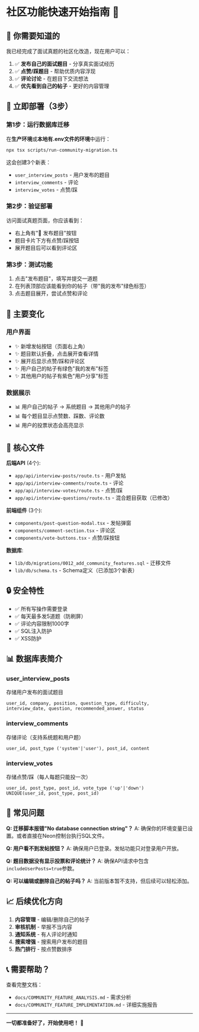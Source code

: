 # 社区功能快速开始指南 🚀

## 📌 你需要知道的

我已经完成了面试真题的社区化改造，现在用户可以：

1. ✅ **发布自己的面试题目** - 分享真实面试经历
2. ✅ **点赞/踩题目** - 帮助优质内容浮现
3. ✅ **评论讨论** - 在题目下交流想法
4. ✅ **优先看到自己的帖子** - 更好的内容管理

## 🚀 立即部署（3步）

### 第1步：运行数据库迁移

在**生产环境**或**本地有.env文件的环境**中运行：

```bash
npx tsx scripts/run-community-migration.ts
```

这会创建3个新表：
- `user_interview_posts` - 用户发布的题目
- `interview_comments` - 评论
- `interview_votes` - 点赞/踩

### 第2步：验证部署

访问面试真题页面，你应该看到：
- 右上角有"📝 发布题目"按钮
- 题目卡片下方有点赞/踩按钮
- 展开题目后可以看到评论区

### 第3步：测试功能

1. 点击"发布题目"，填写并提交一道题
2. 在列表顶部应该能看到你的帖子（带"我的发布"绿色标签）
3. 点击题目展开，尝试点赞和评论

## 🎨 主要变化

### 用户界面
- ✨ 新增发帖按钮（页面右上角）
- ✨ 题目默认折叠，点击展开查看详情
- ✨ 展开后显示点赞/踩和评论区
- ✨ 用户自己的帖子有绿色"我的发布"标签
- ✨ 其他用户的帖子有紫色"用户分享"标签

### 数据展示
- 📊 用户自己的帖子 → 系统题目 → 其他用户的帖子
- 📊 每个题目显示点赞数、踩数、评论数
- 📊 用户的投票状态会高亮显示

## 📂 核心文件

**后端API** (4个):
- `app/api/interview-posts/route.ts` - 用户发帖
- `app/api/interview-comments/route.ts` - 评论
- `app/api/interview-votes/route.ts` - 点赞/踩
- `app/api/interview-questions/route.ts` - 混合题目获取（已修改）

**前端组件** (3个):
- `components/post-question-modal.tsx` - 发帖弹窗
- `components/comment-section.tsx` - 评论区
- `components/vote-buttons.tsx` - 点赞/踩按钮

**数据库**:
- `lib/db/migrations/0012_add_community_features.sql` - 迁移文件
- `lib/db/schema.ts` - Schema定义（已添加3个新表）

## 🔒 安全特性

- ✅ 所有写操作需要登录
- ✅ 每天最多发5道题（防刷屏）
- ✅ 评论内容限制1000字
- ✅ SQL注入防护
- ✅ XSS防护

## 📊 数据库表简介

### user_interview_posts
存储用户发布的面试题目
```
user_id, company, position, question_type, difficulty, 
interview_date, question, recommended_answer, status
```

### interview_comments
存储评论（支持系统题和用户题）
```
user_id, post_type ('system'|'user'), post_id, content
```

### interview_votes
存储点赞/踩（每人每题只能投一次）
```
user_id, post_type, post_id, vote_type ('up'|'down')
UNIQUE(user_id, post_type, post_id)
```

## 🎯 常见问题

**Q: 迁移脚本报错"No database connection string"？**
A: 确保你的环境变量已设置。或者直接在Neon控制台执行SQL文件。

**Q: 用户看不到发帖按钮？**
A: 确保用户已登录。发帖功能只对登录用户开放。

**Q: 题目数据没有显示投票和评论统计？**
A: 确保API请求中包含`includeUserPosts=true`参数。

**Q: 可以编辑或删除自己的帖子吗？**
A: 当前版本暂不支持，但后续可以轻松添加。

## 📈 后续优化方向

1. **内容管理** - 编辑/删除自己的帖子
2. **审核机制** - 举报不当内容
3. **通知系统** - 有人评论时通知
4. **搜索增强** - 搜索用户发布的题目
5. **热门排行** - 按点赞数排序

## 📞 需要帮助？

查看完整文档：
- `docs/COMMUNITY_FEATURE_ANALYSIS.md` - 需求分析
- `docs/COMMUNITY_FEATURE_IMPLEMENTATION.md` - 详细实施报告

---

**一切都准备好了，开始使用吧！** 🎉

